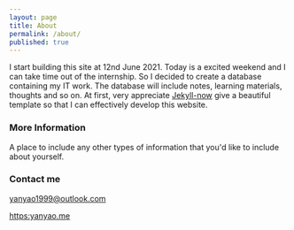 ```yaml
---
layout: page
title: About
permalink: /about/
published: true
---
```


I start building this site at 12nd June 2021. Today is a excited weekend and I can take time out of the internship. So I decided to create a database containing my IT work. The database will include notes, learning materials, thoughts and so on. At first, very appreciate [Jekyll-now](https://github.com/barryclark/jekyll-now) give a beautiful template so that I can effectively develop this website.

### More Information

A place to include any other types of information that you'd like to include about yourself.

### Contact me

[yanyao1999@outlook.com](mailto:yanyao1999@outlook.com)

[https:yanyao.me](https:yanyao.me)
